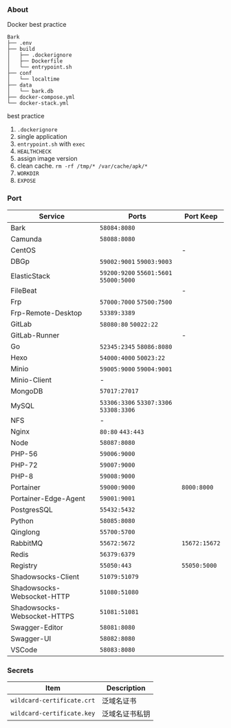 ### About

Docker best practice

```
Bark
├── .env
├── build
│   ├── .dockerignore
│   ├── Dockerfile
│   └── entrypoint.sh
├── conf
│   └── localtime
├── data
│   └── bark.db
├── docker-compose.yml
└── docker-stack.yml
```



best practice
1. `.dockerignore`
2. single application
3. `entrypoint.sh` with `exec`
4. `HEALTHCHECK`
5. assign image version
6. clean cache. `rm -rf /tmp/* /var/cache/apk/*`
7. `WORKDIR`
8. `EXPOSE`

### Port

| Service                     | Ports                                    | Port Keep     |
|-----------------------------|------------------------------------------|---------------|
| Bark                        | `58084:8080`                             |               |
| Camunda                     | `58088:8080`                             |               |
| CentOS                      |                                          | -             |
| DBGp                        | `59002:9001`  `59003:9003`               |               |
| ElasticStack                | `59200:9200`  `55601:5601`  `55000:5000` |               |
| FileBeat                    |                                          | -             |
| Frp                         | `57000:7000`  `57500:7500`               |               |
| Frp-Remote-Desktop          | `53389:3389`                             |               |
| GitLab                      | `58080:80`  `50022:22`                   |               |
| GitLab-Runner               |                                          | -             |
| Go                          | `52345:2345`  `58086:8080`               |               |
| Hexo                        | `54000:4000`  `50023:22`                 |               |
| Minio                       | `59005:9000`  `59004:9001`               |               |
| Minio-Client                | -                                        |               |
| MongoDB                     | `57017:27017`                            |               |
| MySQL                       | `53306:3306`  `53307:3306` `53308:3306`  |               |
| NFS                         | -                                        |               |
| Nginx                       | `80:80`  `443:443`                       |               |
| Node                        | `58087:8080`                             |               |
| PHP-56                      | `59006:9000`                             |               |
| PHP-72                      | `59007:9000`                             |               |
| PHP-8                       | `59008:9000`                             |               |
| Portainer                   | `59000:9000`                             | `8000:8000`   |
| Portainer-Edge-Agent        | `59001:9001`                             |               |
| PostgresSQL                 | `55432:5432`                             |               |
| Python                      | `58085:8080`                             |               |
| Qinglong                    | `55700:5700`                             |               |
| RabbitMQ                    | `55672:5672`                             | `15672:15672` |
| Redis                       | `56379:6379`                             |               |
| Registry                    | `55050:443`                              | `55050:5000`  |
| Shadowsocks-Client          | `51079:51079`                            |               |
| Shadowsocks-Websocket-HTTP  | `51080:51080`                            |               |
| Shadowsocks-Websocket-HTTPS | `51081:51081`                            |               |
| Swagger-Editor              | `58081:8080`                             |               |
| Swagger-UI                  | `58082:8080`                             |               |
| VSCode                      | `58083:8080`                             |               |



### Secrets

| Item                       | Description    |
| -------------------------- | -------------- |
| `wildcard-certificate.crt` | 泛域名证书     |
| `wildcard-certificate.key` | 泛域名证书私钥 |

